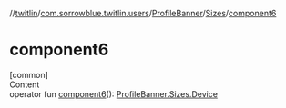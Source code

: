 //[twitlin](../../../index.md)/[com.sorrowblue.twitlin.users](../../index.md)/[ProfileBanner](../index.md)/[Sizes](index.md)/[component6](component6.md)



# component6  
[common]  
Content  
operator fun [component6](component6.md)(): [ProfileBanner.Sizes.Device](-device/index.md)  



